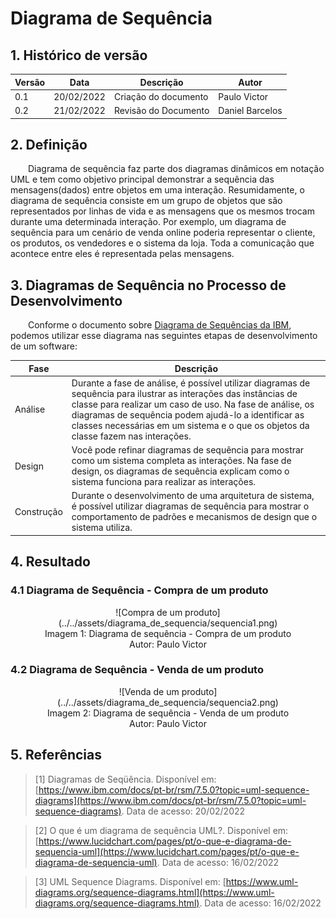 # Diagrama de Sequência

## 1. Histórico de versão

<center>

| Versão | Data       | Descrição            | Autor        |
| ------ | ---------- | -------------------- | ------------ |
| 0.1    | 20/02/2022 | Criação do documento | Paulo Victor |
| 0.2    | 21/02/2022 | Revisão do Documento | Daniel Barcelos |

</center>

## 2. Definição

&emsp;&emsp;Diagrama de sequência faz parte dos diagramas dinâmicos em notação UML e tem como objetivo principal demonstrar a sequência das mensagens(dados) entre objetos em uma interação. Resumidamente, o diagrama de sequência consiste em um grupo de objetos que são representados por linhas de vida e as mensagens que os mesmos trocam durante uma determinada interação. Por exemplo, um diagrama de sequência para um cenário de venda online poderia representar o cliente, os produtos, os vendedores e o sistema da loja. Toda a comunicação que acontece entre eles é representada pelas mensagens.

## 3. Diagramas de Sequência no Processo de Desenvolvimento

&emsp;&emsp;Conforme o documento sobre
[Diagrama de Sequências da IBM](https://www.ibm.com/docs/pt-br/rsm/7.5.0?topic=uml-sequence-diagrams), podemos utilizar esse diagrama nas seguintes etapas de desenvolvimento de um software:

| Fase       | Descrição                                                                                                                                                                                                                                                                                                                   |
| ---------- | --------------------------------------------------------------------------------------------------------------------------------------------------------------------------------------------------------------------------------------------------------------------------------------------------------------------------- |
| Análise    | Durante a fase de análise, é possível utilizar diagramas de sequência para ilustrar as interações das instâncias de classe para realizar um caso de uso. Na fase de análise, os diagramas de sequência podem ajudá-lo a identificar as classes necessárias em um sistema e o que os objetos da classe fazem nas interações. |
| Design     | Você pode refinar diagramas de sequência para mostrar como um sistema completa as interações. Na fase de design, os diagramas de sequência explicam como o sistema funciona para realizar as interações.                                                                                                                    |
| Construção | Durante o desenvolvimento de uma arquitetura de sistema, é possível utilizar diagramas de sequência para mostrar o comportamento de padrões e mecanismos de design que o sistema utiliza.                                                                                                                                   |

## 4. Resultado

### 4.1 Diagrama de Sequência - Compra de um produto

<center>
![Compra de um produto](../../assets/diagrama_de_sequencia/sequencia1.png)
<figcaption>Imagem 1: Diagrama de sequência - Compra de um produto</figcaption>
<figcaption>Autor: Paulo Victor</figcaption>
</center>


### 4.2 Diagrama de Sequência - Venda de um produto

<center>
![Venda de um produto](../../assets/diagrama_de_sequencia/sequencia2.png)
<figcaption>Imagem 2: Diagrama de sequência - Venda de um produto</figcaption>
<figcaption>Autor: Paulo Victor</figcaption>
</center>

## 5. Referências

> [1] Diagramas de Seqüência. Disponível em:
> [https://www.ibm.com/docs/pt-br/rsm/7.5.0?topic=uml-sequence-diagrams](https://www.ibm.com/docs/pt-br/rsm/7.5.0?topic=uml-sequence-diagrams). Data de acesso: 20/02/2022

> [2] O que é um diagrama de sequência UML?. Disponível em:
> [https://www.lucidchart.com/pages/pt/o-que-e-diagrama-de-sequencia-uml](https://www.lucidchart.com/pages/pt/o-que-e-diagrama-de-sequencia-uml). Data de acesso: 16/02/2022

> [3] UML Sequence Diagrams. Disponível em: [https://www.uml-diagrams.org/sequence-diagrams.html](https://www.uml-diagrams.org/sequence-diagrams.html). Data de acesso: 16/02/2022
